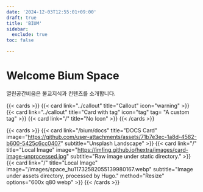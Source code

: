 ```yaml
---
date: '2024-12-03T12:55:01+09:00'
draft: true
title: 'BIUM'
sidebar:
  exclude: true
toc: false

---
```

# Welcome Bium Space
열린공간비움은 불교지식과 컨텐츠를 소개합니다.

{{< cards >}}
  {{< card link="../callout" title="Callout" icon="warning" >}}
  {{< card link="../callout" title="Card with tag" icon="tag" tag= "A custom tag" >}}
  {{< card link="/" title="No Icon" >}}
{{< /cards >}}

{{< cards >}}
  {{< card link="/bium/docs" title="DOCS Card" image="https://github.com/user-attachments/assets/71b7e3ec-1a8d-4582-b600-5425c6cc0407" subtitle="Unsplash Landscape" >}}
  {{< card link="/" title="Local Image" image="https://imfing.github.io/hextra/images/card-image-unprocessed.jpg" subtitle="Raw image under static directory." >}}
  {{< card link="/" title="Local Image" image="/images/space_hu11732582055139980167.webp" subtitle="Image under assets directory, processed by Hugo." method="Resize" options="600x q80 webp" >}}
{{< /cards >}}

